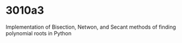 # 3010a3
Implementation of Bisection, Netwon, and Secant methods of finding polynomial roots in Python
